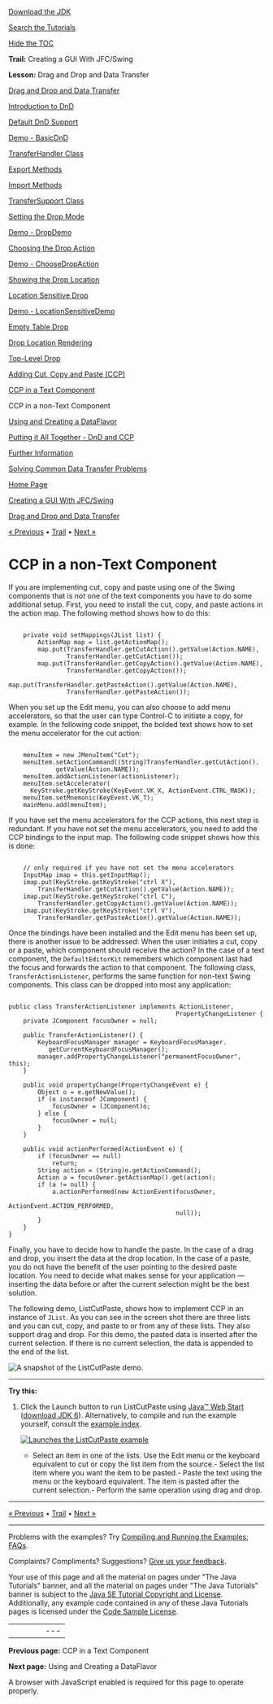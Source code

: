 [Download
the JDK](http://java.sun.com/javase/6/download.jsp)
  
[Search the
Tutorials](../../search.html)
  
[Hide the TOC](javascript:toggleLeft())

**Trail:** Creating a GUI With JFC/Swing
  
**Lesson:** Drag and Drop and Data Transfer

[Drag and Drop and Data Transfer](index.html)

[Introduction to DnD](intro.html)

[Default DnD Support](defaultsupport.html)

[Demo - BasicDnD](basicdemo.html)

[TransferHandler Class](transferhandler.html)

[Export Methods](export.html)

[Import Methods](import.html)

[TransferSupport Class](transfersupport.html)

[Setting the Drop Mode](dropmodes.html)

[Demo - DropDemo](dropmodedemo.html)

[Choosing the Drop Action](dropaction.html)

[Demo - ChooseDropAction](dropactiondemo.html)

[Showing the Drop Location](showdroploc.html)

[Location Sensitive Drop](locsensitivedrop.html)

[Demo - LocationSensitiveDemo](locsensitivedemo.html)

[Empty Table Drop](emptytable.html)

[Drop Location Rendering](droplocation.html)

[Top-Level Drop](toplevel.html)

[Adding Cut, Copy and Paste (CCP)](cutpaste.html)

[CCP in a Text Component](textpaste.html)

CCP in a non-Text Component

[Using and Creating a DataFlavor](dataflavor.html)

[Putting it All Together - DnD and CCP](together.html)

[Further Information](info.html)

[Solving Common Data Transfer Problems](problems.html)

[Home Page](../../index.html)
>
[Creating a GUI With JFC/Swing](../index.html)
>
[Drag and Drop and Data Transfer](index.html)

[« Previous](textpaste.html) • [Trail](../TOC.html) • [Next »](dataflavor.html)

# CCP in a non-Text Component

If you are implementing cut, copy and paste using one of the Swing components
that is *not* one of the text components you have to do some additional setup.
First, you need to install the cut, copy, and paste actions in the action
map. The following method shows how to do this:

```

    private void setMappings(JList list) { 
        ActionMap map = list.getActionMap();
        map.put(TransferHandler.getCutAction().getValue(Action.NAME),
                TransferHandler.getCutAction());
        map.put(TransferHandler.getCopyAction().getValue(Action.NAME),
                TransferHandler.getCopyAction());
        map.put(TransferHandler.getPasteAction().getValue(Action.NAME),
                TransferHandler.getPasteAction());

```

When you set up the Edit menu, you can also choose to add menu accelerators,
so that the user can type Control-C to initiate a copy, for example.
In the following code snippet, the bolded text shows how to set the menu
accelerator for the cut action:

```

    menuItem = new JMenuItem("Cut");
    menuItem.setActionCommand((String)TransferHandler.getCutAction().
             getValue(Action.NAME));
    menuItem.addActionListener(actionListener);
    menuItem.setAccelerator(
      KeyStroke.getKeyStroke(KeyEvent.VK_X, ActionEvent.CTRL_MASK));
    menuItem.setMnemonic(KeyEvent.VK_T);
    mainMenu.add(menuItem);

```

If you have set the menu accelerators for the CCP actions,
this next step is redundant.
If you have not set the menu accelerators, you need to add the CCP bindings
to the input map. The following code snippet shows how this is done:

```

    // only required if you have not set the menu accelerators
    InputMap imap = this.getInputMap();
    imap.put(KeyStroke.getKeyStroke("ctrl X"),
        TransferHandler.getCutAction().getValue(Action.NAME));
    imap.put(KeyStroke.getKeyStroke("ctrl C"),
        TransferHandler.getCopyAction().getValue(Action.NAME));
    imap.put(KeyStroke.getKeyStroke("ctrl V"),
        TransferHandler.getPasteAction().getValue(Action.NAME));

```

Once the bindings have been installed and the Edit menu has been
set up, there is another issue to be addressed:
When the user initiates a cut, copy or a paste,
which component should receive the action?
In the case of a text component, the `DefaultEditorKit`
remembers which component last had the focus and forwards the
action to that component. The following class, `TransferActionListener`,
performs the same function for non-text Swing components.
This class can be dropped into most any application:

```

public class TransferActionListener implements ActionListener,
                                              PropertyChangeListener {
    private JComponent focusOwner = null;

    public TransferActionListener() {
        KeyboardFocusManager manager = KeyboardFocusManager.
           getCurrentKeyboardFocusManager();
        manager.addPropertyChangeListener("permanentFocusOwner", this);
    }

    public void propertyChange(PropertyChangeEvent e) {
        Object o = e.getNewValue();
        if (o instanceof JComponent) {
            focusOwner = (JComponent)o;
        } else {
            focusOwner = null;
        }
    }

    public void actionPerformed(ActionEvent e) {
        if (focusOwner == null)
            return;
        String action = (String)e.getActionCommand();
        Action a = focusOwner.getActionMap().get(action);
        if (a != null) {
            a.actionPerformed(new ActionEvent(focusOwner,
                                              ActionEvent.ACTION_PERFORMED,
                                              null));
        }
    }
}

```

Finally, you have to decide how to handle the paste. In the case of a
drag and drop, you insert the data at the drop location. In the case of
a paste, you do not have the benefit of the user pointing to the desired
paste location. You need to decide what makes sense for your application —
inserting the data before or after the current selection might be the best solution.

The following demo, ListCutPaste, shows how to implement CCP in an instance
of `JList`.
As you can see in the screen shot there are three lists and you can cut,
copy, and paste to or from any of these lists. They also support drag and drop.
For this demo, the pasted data is inserted after the current selection. If there
is no current selection, the data is appended to the end of the list.

![A snapshot of the ListCutPaste demo.](../../figures/uiswing/dnd/ListCutPaste.png)

---

**Try this:**

1. Click the Launch button to run ListCutPaste using
   [Java™ Web Start](http://java.sun.com/products/javawebstart/index.jsp) ([download JDK 6](http://java.sun.com/javase/downloads/index.jsp)).
   Alternatively, to compile and run the example yourself,
   consult the
   [example index](../examples/dnd/index.html#ListCutPaste).

   [![Launches the ListCutPaste example](../../images/jws-launch-button.png)](http://download.oracle.com/javase/tutorialJWS/uiswing/dnd/ex6/ListCutPaste.jnlp)

   - Select an item in one of the lists. Use the Edit menu or the keyboard
     equivalent to cut or copy the list item from the source.- Select the list item where you want the item to be pasted.- Paste the text using the menu or the keyboard equivalent.
         The item is pasted after the current selection.- Perform the same operation using drag and drop.

---

[« Previous](textpaste.html)
•
[Trail](../TOC.html)
•
[Next »](dataflavor.html)

---

Problems with the examples? Try [Compiling and Running
the Examples: FAQs](../../information/run-examples.html).
  
Complaints? Compliments? Suggestions? [Give
us your feedback](http://download.oracle.com/javase/feedback.html).

Your use of this page and all the material on pages under "The Java Tutorials" banner,
and all the material on pages under "The Java Tutorials" banner is subject to the [Java SE Tutorial Copyright
and License](../../information/license.html).
Additionally, any example code contained in any of these Java
Tutorials pages is licensed under the
[Code
Sample License](http://developers.sun.com/license/berkeley_license.html).

|  |  |  |  |  |
| --- | --- | --- | --- | --- |
| |  |  | | --- | --- | | duke image | Oracle logo | | [About Oracle](http://www.oracle.com/us/corporate/index.html) | [Oracle Technology Network](http://www.oracle.com/technology/index.html) | [Terms of Service](https://www.samplecode.oracle.com/servlets/CompulsoryClickThrough?type=TermsOfService) | Copyright © 1995, 2011 Oracle and/or its affiliates. All rights reserved. |

**Previous page:** CCP in a Text Component
  
**Next page:** Using and Creating a DataFlavor




A browser with JavaScript enabled is required for this page to operate properly.
